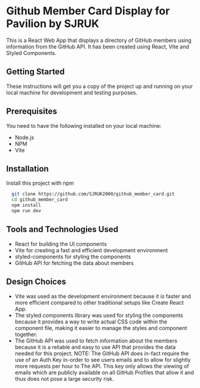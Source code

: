 
# Github Member Card Display for Pavilion by SJRUK

This is a React Web App that displays a directory of GitHub members using information from the GitHub API. It has been created using React, Vite and Styled Components.

## Getting Started

These instructions will get you a copy of the project up and running on your local machine for development and testing purposes.

## Prerequisites

You need to have the following installed on your local machine:

- Node.js
- NPM
- Vite
## Installation

Install this project with npm

```bash
  git clone https://github.com/SJRUK2000/github_member_card.git
  cd github_member_card
  npm install
  npm run dev
```
## Tools and Technologies Used

- React for building the UI components
- Vite for creating a fast and efficient development environment
- styled-components for styling the components
- GitHub API for fetching the data about members
    
## Design Choices

- Vite was used as the development environment because it is faster and more efficient compared to other traditional setups like Create React App.
- The styled components library was used for styling the components because it provides a way to write actual CSS code within the component file, making it easier to manage the styles and component together.
- The GitHub API was used to fetch information about the members because it is a reliable and easy to use API that provides the data needed for this project. NOTE: The GitHub API does in-fact require the use of an Auth Key in-order to see users emails and to allow for slightly more requests per hour to The API. This key only allows the viewing of emails which are publicly available on all GitHub Profiles that allow it and thus does not pose a large security risk. 
